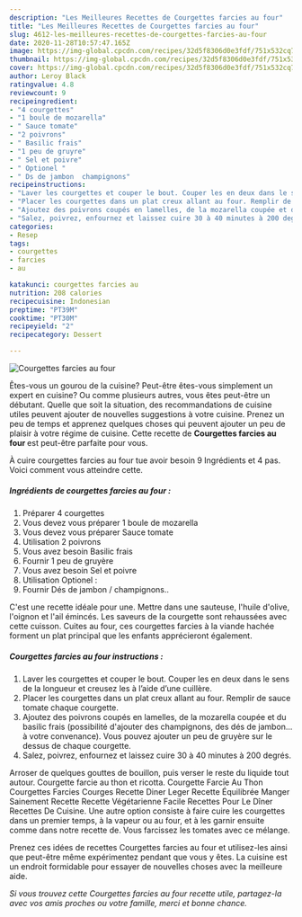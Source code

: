 ```yaml
---
description: "Les Meilleures Recettes de Courgettes farcies au four"
title: "Les Meilleures Recettes de Courgettes farcies au four"
slug: 4612-les-meilleures-recettes-de-courgettes-farcies-au-four
date: 2020-11-28T10:57:47.165Z
image: https://img-global.cpcdn.com/recipes/32d5f8306d0e3fdf/751x532cq70/courgettes-farcies-au-four-photo-principale-de-la-recette.jpg
thumbnail: https://img-global.cpcdn.com/recipes/32d5f8306d0e3fdf/751x532cq70/courgettes-farcies-au-four-photo-principale-de-la-recette.jpg
cover: https://img-global.cpcdn.com/recipes/32d5f8306d0e3fdf/751x532cq70/courgettes-farcies-au-four-photo-principale-de-la-recette.jpg
author: Leroy Black
ratingvalue: 4.8
reviewcount: 9
recipeingredient:
- "4 courgettes"
- "1 boule de mozarella"
- " Sauce tomate"
- "2 poivrons"
- " Basilic frais"
- "1 peu de gruyre"
- " Sel et poivre"
- " Optionel "
- " Ds de jambon  champignons"
recipeinstructions:
- "Laver les courgettes et couper le bout. Couper les en deux dans le sens de la longueur et creusez les à l’aide d’une cuillère."
- "Placer les courgettes dans un plat creux allant au four. Remplir de sauce tomate chaque courgette."
- "Ajoutez des poivrons coupés en lamelles, de la mozarella coupée et du basilic frais (possibilité d&#39;ajouter des champignons, des dés de jambon... à votre convenance). Vous pouvez ajouter un peu de gruyère sur le dessus de chaque courgette."
- "Salez, poivrez, enfournez et laissez cuire 30 à 40 minutes à 200 degrés."
categories:
- Resep
tags:
- courgettes
- farcies
- au

katakunci: courgettes farcies au 
nutrition: 208 calories
recipecuisine: Indonesian
preptime: "PT39M"
cooktime: "PT30M"
recipeyield: "2"
recipecategory: Dessert

---
```



![Courgettes farcies au four](https://img-global.cpcdn.com/recipes/32d5f8306d0e3fdf/751x532cq70/courgettes-farcies-au-four-photo-principale-de-la-recette.jpg)

Êtes-vous un gourou de la cuisine? Peut-être êtes-vous simplement un expert en cuisine? Ou comme plusieurs autres, vous êtes peut-être un débutant. Quelle que soit la situation, des recommandations de cuisine utiles peuvent ajouter de nouvelles suggestions à votre cuisine. Prenez un peu de temps et apprenez quelques choses qui peuvent ajouter un peu de plaisir à votre régime de cuisine. Cette recette de <strong> Courgettes farcies au four </strong> est peut-être parfaite pour vous.

<!--inarticleads1-->

À cuire courgettes farcies au four tue avoir besoin 9 Ingrédients et 4 pas. Voici comment vous atteindre cette.

##### Ingrédients de courgettes farcies au four :

1. Préparer 4 courgettes
1. Vous devez vous préparer 1 boule de mozarella
1. Vous devez vous préparer  Sauce tomate
1. Utilisation 2 poivrons
1. Vous avez besoin  Basilic frais
1. Fournir 1 peu de gruyère
1. Vous avez besoin  Sel et poivre
1. Utilisation  Optionel :
1. Fournir  Dés de jambon / champignons..


C&#39;est une recette idéale pour une. Mettre dans une sauteuse, l&#39;huile d&#39;olive, l&#39;oignon et l&#39;ail émincés. Les saveurs de la courgette sont rehaussées avec cette cuisson. Cuites au four, ces courgettes farcies à la viande hachée forment un plat principal que les enfants apprécieront également. 

<!--inarticleads2-->

##### Courgettes farcies au four instructions :

1. Laver les courgettes et couper le bout. Couper les en deux dans le sens de la longueur et creusez les à l’aide d’une cuillère.
1. Placer les courgettes dans un plat creux allant au four. Remplir de sauce tomate chaque courgette.
1. Ajoutez des poivrons coupés en lamelles, de la mozarella coupée et du basilic frais (possibilité d&#39;ajouter des champignons, des dés de jambon... à votre convenance). Vous pouvez ajouter un peu de gruyère sur le dessus de chaque courgette.
1. Salez, poivrez, enfournez et laissez cuire 30 à 40 minutes à 200 degrés.


Arroser de quelques gouttes de bouillon, puis verser le reste du liquide tout autour. Courgette farcie au thon et ricotta. Courgette Farcie Au Thon Courgettes Farcies Courges Recette Diner Leger Recette Équilibrée Manger Sainement Recette Recette Végétarienne Facile Recettes Pour Le Dîner Recettes De Cuisine. Une autre option consiste à faire cuire les courgettes dans un premier temps, à la vapeur ou au four, et à les garnir ensuite comme dans notre recette de. Vous farcissez les tomates avec ce mélange. 

<!--inarticleads1-->

<p>
Prenez ces idées de recettes Courgettes farcies au four et utilisez-les ainsi que peut-être même expérimentez pendant que vous y êtes. La cuisine est un endroit formidable pour essayer de nouvelles choses avec la meilleure aide.
</p>

<p>
<i>Si vous trouvez cette Courgettes farcies au four recette utile, partagez-la avec vos amis proches ou votre famille, merci et bonne chance.</i>
</p>

